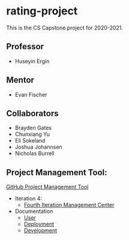# rating-project
This is the CS Capstone project for 2020-2021.

## Professor
- Huseyin Ergin

## Mentor
- Evan Fischer

## Collaborators
- Brayden Gates
- Chunxiang Yu
- Eli Sokeland
- Joshua Johannsen
- Nicholas Burrell

## Project Management Tool:
[GitHub Project Management Tool](https://github.com/Eli017/rating-project/projects)
- Iteration 4:
  - [Fourth Iteration Management Center](https://github.com/Eli017/rating-project/projects/2)
- Documentation
  - [User](https://github.com/Eli017/rating-project/blob/master/Documentation/User.md)
  - [Deployment](https://github.com/Eli017/rating-project/blob/master/Documentation/Deployment.md)
  - [Development](https://github.com/Eli017/rating-project/blob/master/Documentation/Development.md)
